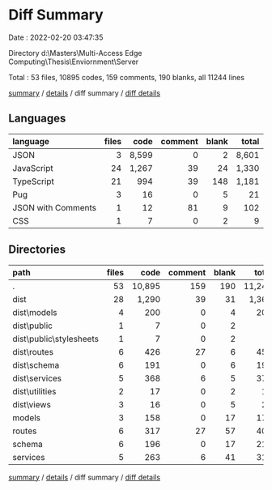 # Diff Summary

Date : 2022-02-20 03:47:35

Directory d:\Masters\Multi-Access Edge Computing\Thesis\Enviornment\Server

Total : 53 files,  10895 codes, 159 comments, 190 blanks, all 11244 lines

[summary](results.md) / [details](details.md) / diff summary / [diff details](diff-details.md)

## Languages
| language | files | code | comment | blank | total |
| :--- | ---: | ---: | ---: | ---: | ---: |
| JSON | 3 | 8,599 | 0 | 2 | 8,601 |
| JavaScript | 24 | 1,267 | 39 | 24 | 1,330 |
| TypeScript | 21 | 994 | 39 | 148 | 1,181 |
| Pug | 3 | 16 | 0 | 5 | 21 |
| JSON with Comments | 1 | 12 | 81 | 9 | 102 |
| CSS | 1 | 7 | 0 | 2 | 9 |

## Directories
| path | files | code | comment | blank | total |
| :--- | ---: | ---: | ---: | ---: | ---: |
| . | 53 | 10,895 | 159 | 190 | 11,244 |
| dist | 28 | 1,290 | 39 | 31 | 1,360 |
| dist\models | 4 | 200 | 0 | 4 | 204 |
| dist\public | 1 | 7 | 0 | 2 | 9 |
| dist\public\stylesheets | 1 | 7 | 0 | 2 | 9 |
| dist\routes | 6 | 426 | 27 | 6 | 459 |
| dist\schema | 6 | 191 | 0 | 6 | 197 |
| dist\services | 5 | 368 | 6 | 5 | 379 |
| dist\utilities | 2 | 17 | 0 | 2 | 19 |
| dist\views | 3 | 16 | 0 | 5 | 21 |
| models | 3 | 158 | 0 | 17 | 175 |
| routes | 6 | 317 | 27 | 57 | 401 |
| schema | 6 | 196 | 0 | 17 | 213 |
| services | 5 | 263 | 6 | 41 | 310 |

[summary](results.md) / [details](details.md) / diff summary / [diff details](diff-details.md)